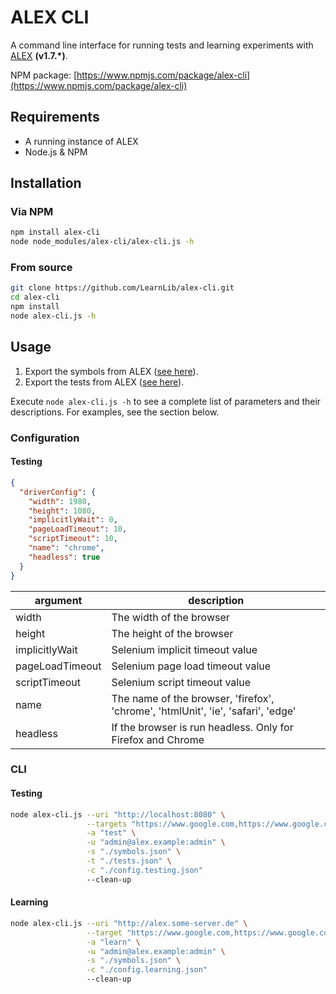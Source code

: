 # ALEX CLI

A command line interface for running tests and learning experiments with [ALEX](https://github.com/LearnLib/alex) **(v1.7.*)**.

NPM package: [https://www.npmjs.com/package/alex-cli](https://www.npmjs.com/package/alex-cli)

## Requirements

* A running instance of ALEX
* Node.js & NPM

## Installation

### Via NPM

```bash
npm install alex-cli
node node_modules/alex-cli/alex-cli.js -h 
```

### From source

```bash
git clone https://github.com/LearnLib/alex-cli.git
cd alex-cli
npm install
node alex-cli.js -h 
```

## Usage

1. Export the symbols from ALEX ([see here](http://learnlib.github.io/alex/book/1.7.0/contents/user-manual/symbol-modeling/#export--import)).
2. Export the tests from ALEX ([see here](http://learnlib.github.io/alex/book/1.7.0/contents/user-manual/testing.html)).

Execute `node alex-cli.js -h` to see a complete list of parameters and their descriptions.
For examples, see the section below.

### Configuration

#### Testing

```json
{
  "driverConfig": {
    "width": 1980,
    "height": 1080,
    "implicitlyWait": 0,
    "pageLoadTimeout": 10,
    "scriptTimeout": 10,
    "name": "chrome",
    "headless": true
  }
}
```

|argument|description|
|--------|-----------|
|width|The width of the browser|
|height|The height of the browser|
|implicitlyWait|Selenium implicit timeout value|
|pageLoadTimeout|Selenium page load timeout value|
|scriptTimeout|Selenium script timeout value|
|name|The name of the browser, 'firefox', 'chrome', 'htmlUnit', 'ie', 'safari', 'edge'|
|headless|If the browser is run headless. Only for Firefox and Chrome|

### CLI

#### Testing

```bash
node alex-cli.js --uri "http://localhost:8080" \
                 --targets "https://www.google.com,https://www.google.com" \
                 -a "test" \
                 -u "admin@alex.example:admin" \
                 -s "./symbols.json" \
                 -t "./tests.json" \
                 -c "./config.testing.json"
                 --clean-up
```

#### Learning

```bash
node alex-cli.js --uri "http://alex.some-server.de" \
                 --target "https://www.google.com,https://www.google.com" \
                 -a "learn" \
                 -u "admin@alex.example:admin" \
                 -s "./symbols.json" \
                 -c "./config.learning.json"
                 --clean-up
```
